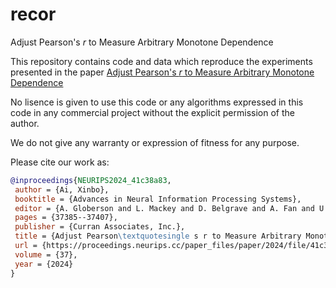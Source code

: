 # recor
Adjust Pearson's *r* to Measure Arbitrary Monotone Dependence

This repository contains code and data which reproduce the experiments presented in the paper [Adjust Pearson's *r* to Measure Arbitrary Monotone Dependence](https://arxiv.org/abs/2205.04571)

No lisence is given to use this code or any algorithms expressed in this code in any commercial project without the explicit permission of the author. 

We do not give any warranty or expression of fitness for any purpose.

Please cite our work as: <br>
```bibtex
@inproceedings{NEURIPS2024_41c38a83,
 author = {Ai, Xinbo},
 booktitle = {Advances in Neural Information Processing Systems},
 editor = {A. Globerson and L. Mackey and D. Belgrave and A. Fan and U. Paquet and J. Tomczak and C. Zhang},
 pages = {37385--37407},
 publisher = {Curran Associates, Inc.},
 title = {Adjust Pearson\textquotesingle s r to Measure Arbitrary Monotone Dependence},
 url = {https://proceedings.neurips.cc/paper_files/paper/2024/file/41c38a83bd97ba28505b4def82676ba5-Paper-Conference.pdf},
 volume = {37},
 year = {2024}
}
```

